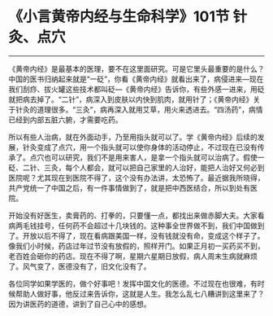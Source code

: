 # 《小言黄帝内经与生命科学》101节 针灸、点穴

------

《黄帝内经》是最基本的医理，要不在这里面研究。可是它里头最重要的是什么？中国的医书归纳起来就是“一砭”，你看《黄帝内经》就看出来了，病侵进来—现在我们刮痧、拔火罐这些技术都叫砭—《黄帝内经》告诉你，有些外感一进来，用砭就把病去掉了。“二针”，病深入到皮肤以内快到肌肉，就用针了；《黄帝内经》关于针灸的道理很多。“三灸”，病再深入就用艾草，用火来透进去。“四汤药”，病情已经到内部五脏六腑，才需要吃药。

所以有些人治病，就在外面动手，乃至用指头就可以了。学《黄帝内经》后续的发展，针灸变成了点穴，用一个指头就可以使你身体的活动停止，不过现在已没有传承了。点穴也可以研究，我们不是用来害人，是拿一个指头就可以治病了。假使一砭、二针、三灸，每个人都会，就可以把自己家里的人治好，能把人治好又何必到医院呢？尤其现在到医院不得了，这个没有办法讲，太恐怖了。最近据我所晓得，共产党统一了中国之后，有一件事情做到了，就是把中西医结合，所以到处有医院。

开始没有好医生，卖膏药的、打拳的，只要懂一点，都找出来做赤脚大夫。大家看病两毛钱挂号，任何药不会超过十几块钱的。这种事全世界做不到，我们中国做到了。开放以后不得了，现在看病跟美国一样，没有钱就没有命，变成这个样子了。像我们小时候，药店过年过节没有放假的，照样开门。如果正月初一买药买不到，老百姓会砸你的药店。现在不得了啊，星期六星期日放假，病人周末生病就麻烦了。风气变了，医德没有了，旧文化没有了。

各位同学如果学医的，做个好事吧！发挥中国文化的医德。不过现在也很难，有时候帮助人做好事，他反过来告诉你，这就是人生。我怎么乱七八糟讲到这里来了？因为讲医药的道德，讲到了自己心中的感想。